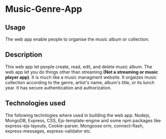 # Music-Genre-App

## Usage

The web app enable people to organise the music album or collection.

## Description

This web app let people create, read, edit, and delete music album. The web app let you do things other than streaming **(Not a streaming or music player app)**. It is much like a music managment website.
It orgaizes music collection according to the genre, artist's name, album's title, or its lunch year.
It has secure authentication and authorization.

## Technologies used

The following technlogies where used in  building the web app.
Nodejs, MongoDB, Express, CSS, Ejs-template-engine and some npm packages like express-ejs-layouts, Cookie-parser, Mongoose orm, connect-flash, express-messages, express-validator etc.